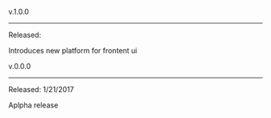 v.1.0.0

---------------------------

Released: 

Introduces new platform for frontent ui


v.0.0.0

---------------------------

Released: 1/21/2017

Aplpha release